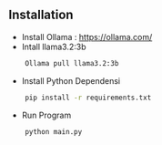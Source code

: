 
## Installation 
- Install Ollama : https://ollama.com/
- Intall llama3.2:3b
``` bash
    Ollama pull llama3.2:3b
```
- Install Python Dependensi
```bash
    pip install -r requirements.txt
```
- Run Program
```bash
    python main.py
```